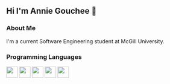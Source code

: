 ## Hi I'm Annie Gouchee 👋

### About Me
I'm a current Software Engineering student at McGill University.

### Programming Languages
<img src="https://github.com/user-attachments/assets/b098a7b9-f8b3-4b77-a0a3-9ac2794423a9" width="30">
<img src="https://github.com/user-attachments/assets/58f5eba9-b490-4776-b397-285b2de78b01" width="30">
<img src="https://github.com/user-attachments/assets/a5893c07-b940-4139-9bc5-6555266efef2" width="30">
<img src="https://github.com/user-attachments/assets/c064e1e3-72dc-4f39-9abe-da251b7c7449" width="30">
<img src="https://github.com/user-attachments/assets/a39c4e8f-a101-4cc6-aab4-c07e29e2a2a0" width="30">
